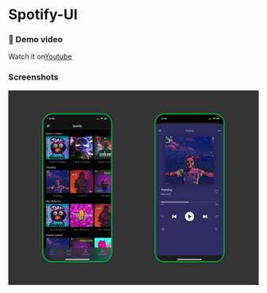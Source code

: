 # Spotify-UI

### 🎥 Demo video 
Watch it on[Youtube](https://youtu.be/SMI1_714O00)
### Screenshots
![screenshot](https://github.com/sureshmopidevi/Spotify-UI/blob/main/spotifyUI.jpg)


